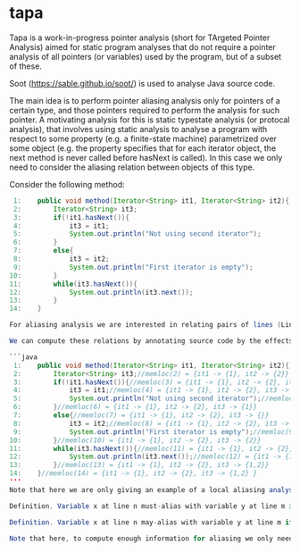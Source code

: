 # tapa

Tapa is a work-in-progress pointer analysis (short for TArgeted Pointer Analysis) aimed for static program analyses that do not require a pointer analysis of all pointers (or variables) used by the program, but of a subset of these.

Soot (https://sable.github.io/soot/) is used to analyse Java source code.

The main idea is to perform pointer aliasing analysis only for pointers of a certain type, and those pointers required to perform the analysis for such pointer. A motivating analysis for this is static typestate analysis (or protocal analysis), that involves using static analysis to analyse a program with respect to some property (e.g. a finite-state machine) parametrized over some object (e.g. the property specifies that for each iterator object, the next method is never called before hasNext is called). In this case we only need to consider the aliasing relation between objects of this type.

Consider the following method:

```java
 1:    public void method(Iterator<String> it1, Iterator<String> it2){
 2:        Iterator<String> it3;
 3:        if(!it1.hasNext()){
 4:            it3 = it1;
 5:            System.out.println("Not using second iterator");
 6:        }
 7:        else{
 8:            it3 = it2;
 9:            System.out.println("First iterator is empty");
10:        }
11:        while(it3.hasNext()){
12:            System.out.println(it3.next());
13:        }
14:    }

For aliasing analysis we are interested in relating pairs of lines (Lines) and variables (Vars), creating two relations: a must-alias relation (must : (Line x Vars) <-> (Line x Vars)), and a may-alias relation (may : (Line x Vars) <-> (Line x Vars)). For example, it3 at line 4, and it1 at line 4 must-alias, since their values are always the same at that point (note the previous line). While it3 at line 11 may-alias with it1 at line 11, since at line 11 it1 is equal to it1 or it2, depending on the if-condition at line 3. Thus the must-alias relation relates variable-line pairs if the variables at those lines will necessarily point to the same memory location. Similarly, the may-alias relation relates variable-line pairs if there is a possible path, from the start of the program through those lines, such that the variables at those lines point to the same memory location.

We can compute these relations by annotating source code by the effects statements have on which memory locations a pointer points to. We enumeration of memory locations using the natural numbers, and then we just have to consider statements that an effect on which memory locations a pointer points to, namely assign statements. Below find an example of the previous example annotated in this manner. Note that we branch the analysis given if-else branching, and merge there results after exiting (see line 11).

```java
 1:    public void method(Iterator<String> it1, Iterator<String> it2){
 2:        Iterator<String> it3;//memloc(2) = {it1 -> {1}, it2 -> {2}}
 3:        if(!it1.hasNext()){//memloc(3) = {it1 -> {1}, it2 -> {2}, it3 -> {}}
 4:            it3 = it1;//memloc(4) = {it1 -> {1}, it2 -> {2}, it3 -> {}}
 5:            System.out.println("Not using second iterator");//memloc(5) = {it1 -> {1}, it2 -> {2}, it3 -> {1}}
 6:        }//memloc(6) = {it1 -> {1}, it2 -> {2}, it3 -> {1}}
 7:        else{//memloc(7) = {it1 -> {1}, it2 -> {2}, it3 -> {}}
 8:            it3 = it2;//memloc(8) = {it1 -> {1}, it2 -> {2}, it3 -> {}}
 9:            System.out.println("First iterator is empty");//memloc(9) = {it1 -> {1}, it2 -> {2}, it3 -> {2}}
10:        }//memloc(10) = {it1 -> {1}, it2 -> {2}, it3 -> {2}}
11:        while(it3.hasNext()){//memloc(11) = {it1 -> {1}, it2 -> {2}, it3 -> {1,2}}
12:            System.out.println(it3.next());//memloc(12) = {it1 -> {1}, it2 -> {2}, it3 -> {1,2}}
13:        }//memloc(13) = {it1 -> {1}, it2 -> {2}, it3 -> {1,2}}
14:    }//memloc(14) = {it1 -> {1}, it2 -> {2}, it3 -> {1,2} }
'''
Note that here we are only giving an example of a local aliasing analysis (in contrast to a global one), which means that only the statements in a method are analysed, while we assume that the input parameters point to different memory locations. We can then compute whether a variable at a certain line aliases with a variable at another line by considering the memory locations they point to at that line:

Definition. Variable x at line n must-alias with variable y at line m if memloc(n)(x) = memloc(m)(y).

Definition. Variable x at line n may-alias with variable y at line m if memloc(n)(x) ∩ memloc(m)(y) != {}.

Note that here, to compute enough information for aliasing we only needed to consider iterator pointers. Usually, however, we cannot only consider objects of one type, given that the objects of interest may be passed on to some other method, and to determine this method (assuming it is not static) we may need to determine the specific subtype of its target object, given that subclasses may override method definitions.
